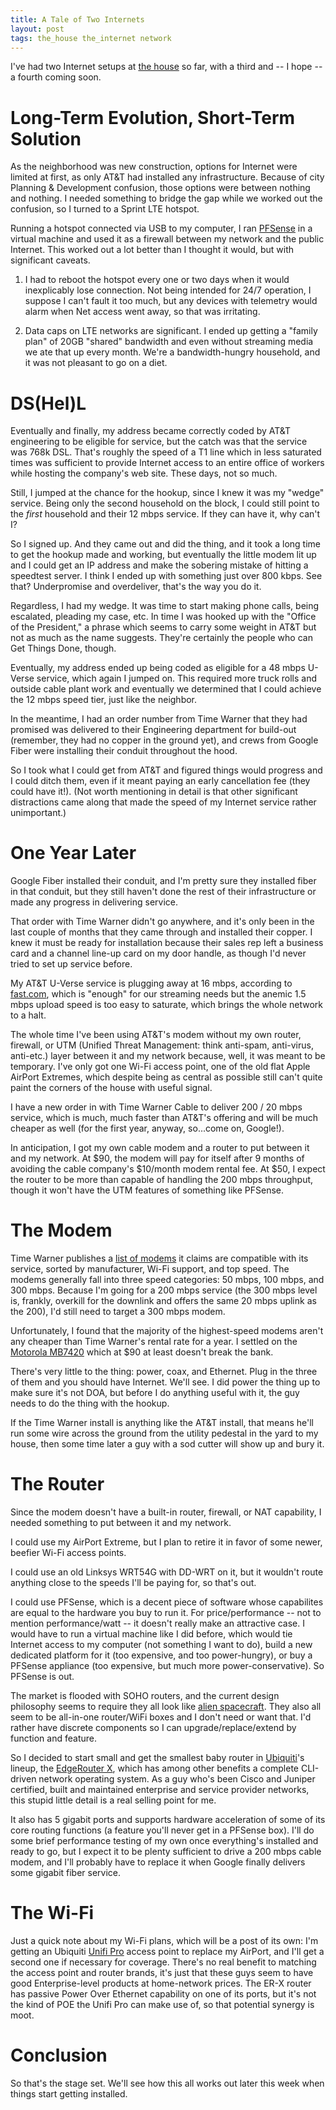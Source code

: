 ```yaml
---
title: A Tale of Two Internets
layout: post
tags: the_house the_internet network
---
```


I've had two Internet setups at [the house] so far, with a third and -- I hope -- a fourth coming soon.

# Long-Term Evolution, Short-Term Solution

As the neighborhood was new construction, options for Internet were limited at first, as only AT&T had installed any infrastructure. Because of city Planning & Development confusion, those options were between nothing and nothing. I needed something to bridge the gap while we worked out the confusion, so I turned to a Sprint LTE hotspot.

Running a hotspot connected via USB to my computer, I ran [PFSense][] in a virtual machine and used it as a firewall between my network and the public Internet. This worked out a lot better than I thought it would, but with significant caveats.

1. I had to reboot the hotspot every one or two days when it would inexplicably lose connection. Not being intended for 24/7 operation, I suppose I can't fault it too much, but any devices with telemetry would alarm when Net access went away, so that was irritating.

2. Data caps on LTE networks are significant. I ended up getting a "family plan" of 20GB "shared" bandwidth and even without streaming media we ate that up every month. We're a bandwidth-hungry household, and it was not pleasant to go on a diet.

# DS(Hel)L

Eventually and finally, my address became correctly coded by AT&T engineering to be eligible for service, but the catch was that the service was 768k DSL. That's roughly the speed of a T1 line which in less saturated times was sufficient to provide Internet access to an entire office of workers while hosting the company's web site. These days, not so much.

Still, I jumped at the chance for the hookup, since I knew it was my "wedge" service. Being only the second household on the block, I could still point to the *first* household and their 12 mbps service. If they can have it, why can't I?

So I signed up. And they came out and did the thing, and it took a long time to get the hookup made and working, but eventually the little modem lit up and I could get an IP address and make the sobering mistake of hitting a speedtest server. I think I ended up with something just over 800 kbps. See that? Underpromise and overdeliver, that's the way you do it.

Regardless, I had my wedge. It was time to start making phone calls, being escalated, pleading my case, etc. In time I was hooked up with the "Office of the President," a phrase which seems to carry some weight in AT&T but not as much as the name suggests. They're certainly the people who can Get Things Done, though.

Eventually, my address ended up being coded as eligible for a 48 mbps U-Verse service, which again I jumped on. This required more truck rolls and outside cable plant work and eventually we determined that I could achieve the 12 mbps speed tier, just like the neighbor.

In the meantime, I had an order number from Time Warner that they had promised was delivered to their Engineering department for build-out (remember, they had no copper in the ground yet), and crews from Google Fiber were installing their conduit throughout the hood.

So I took what I could get from AT&T and figured things would progress and I could ditch them, even if it meant paying an early cancellation fee (they could have it!). (Not worth mentioning in detail is that other significant distractions came along that made the speed of my Internet service rather unimportant.)

# One Year Later

Google Fiber installed their conduit, and I'm pretty sure they installed fiber in that conduit, but they still haven't done the rest of their infrastructure or made any progress in delivering service.

That order with Time Warner didn't go anywhere, and it's only been in the last couple of months that they came through and installed their copper. I knew it must be ready for installation because their sales rep left a business card and a channel line-up card on my door handle, as though I'd never tried to set up service before.

My AT&T U-Verse service is plugging away at 16 mbps, according to [fast.com](http://fast.com), which is "enough" for our streaming needs but the anemic 1.5 mbps upload speed is too easy to saturate, which brings the whole network to a halt.

The whole time I've been using AT&T's modem without my own router, firewall, or UTM (Unified Threat Management: think anti-spam, anti-virus, anti-etc.) layer between it and my network because, well, it was meant to be temporary. I've only got one Wi-Fi access point, one of the old flat Apple AirPort Extremes, which despite being as central as possible still can't quite paint the corners of the house with useful signal.

I have a new order in with Time Warner Cable to deliver 200 / 20 mbps service, which is much, much faster than AT&T's offering and will be much cheaper as well (for the first year, anyway, so...come on, Google!).

In anticipation, I got my own cable modem and a router to put between it and my network. At $90, the modem will pay for itself after 9 months of avoiding the cable company's $10/month modem rental fee. At $50, I expect the router to be more than capable of handling the 200 mbps throughput, though it won't have the UTM features of something like PFSense.

# The Modem

Time Warner publishes a [list of modems](https://www.timewarnercable.com/content/dam/residential/pdfs/support/internet/twc-compatible-modems.pdf) it claims are compatible with its service, sorted by manufacturer, Wi-Fi support, and top speed. The modems generally fall into three speed categories: 50 mbps, 100 mbps, and 300 mbps. Because I'm going for a 200 mbps service (the 300 mbps level is, frankly, overkill for the downlink and offers the same 20 mbps uplink as the 200), I'd still need to target a 300 mbps modem.

Unfortunately, I found that the majority of the highest-speed modems aren't any cheaper than Time Warner's rental rate for a year. I settled on the [Motorola MB7420](http://amzn.to/2dlXS0r) which at $90 at least doesn't break the bank.

There's very little to the thing: power, coax, and Ethernet. Plug in the three of them and you should have Internet. We'll see. I did power the thing up to make sure it's not DOA, but before I do anything useful with it, the guy needs to do the thing with the hookup.

If the Time Warner install is anything like the AT&T install, that means he'll run some wire across the ground from the utility pedestal in the yard to my house, then some time later a guy with a sod cutter will show up and bury it.

# The Router

Since the modem doesn't have a built-in router, firewall, or NAT capability, I needed something to put between it and my network.

I could use my AirPort Extreme, but I plan to retire it in favor of some newer, beefier Wi-Fi access points.

I could use an old Linksys WRT54G with DD-WRT on it, but it wouldn't route anything close to the speeds I'll be paying for, so that's out.

I could use PFSense, which is a decent piece of software whose capabilites are equal to the hardware you buy to run it. For price/performance -- not to mention performance/watt -- it doesn't really make an attractive case. I would have to run a virtual machine like I did before, which would tie Internet access to my computer (not something I want to do), build a new dedicated platform for it (too expensive, and too power-hungry), or buy a PFSense appliance (too expensive, but much more power-conservative). So PFSense is out.

The market is flooded with SOHO routers, and the current design philosophy seems to require they all look like [alien spacecraft](http://amzn.to/2daEfvv). They also all seem to be all-in-one router/WiFi boxes and I don't need or want that. I'd rather have discrete components so I can upgrade/replace/extend by function and feature.

So I decided to start small and get the smallest baby router in [Ubiquiti][]'s lineup, the [EdgeRouter X](http://amzn.to/2daUyah), which has among other benefits a complete CLI-driven network operating system. As a guy who's been Cisco and Juniper certified, built and maintained enterprise and service provider networks, this stupid little detail is a real selling point for me.

It also has 5 gigabit ports and supports hardware acceleration of some of its core routing functions (a feature you'll never get in a PFSense box). I'll do some brief performance testing of my own once everything's installed and ready to go, but I expect it to be plenty sufficient to drive a 200 mbps cable modem, and I'll probably have to replace it when Google finally delivers some gigabit fiber service.

# The Wi-Fi

Just a quick note about my Wi-Fi plans, which will be a post of its own: I'm getting an Ubiquiti [Unifi Pro](http://amzn.to/2cCuq5y) access point to replace my AirPort, and I'll get a second one if necessary for coverage. There's no real benefit to matching the access point and router brands, it's just that these guys seem to have good Enterprise-level products at home-network prices. The ER-X router has passive Power Over Ethernet capability on one of its ports, but it's not the kind of POE the Unifi Pro can make use of, so that potential synergy is moot.

# Conclusion

So that's the stage set. We'll see how this all works out later this week when things start getting installed.

[Ubiquiti]: https://www.ubnt.com/
[the house]: /the_house/
[PFSense]: https://www.pfsense.org
